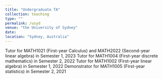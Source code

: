 ```yaml
---
title: "Undergraduate TA"
collection: teaching
type: ""
permalink: /usyd
venue: "the University of Sydney"
date: 
location: "Sydney, Australia"
---
```


Tutor for MATH1021 (First-year Calculus) and MATH2022 (Second-year linear algebra) in Semester 1, 2023
Tutor for MATH1004 (First-year discrete mathematics) in Semester 2, 2022
Tutor for MATH1002 (First-year linear algebra) in Semester 1, 2022
Demonstrator for MATH1005 (First-year statistics) in Semester 2, 2021